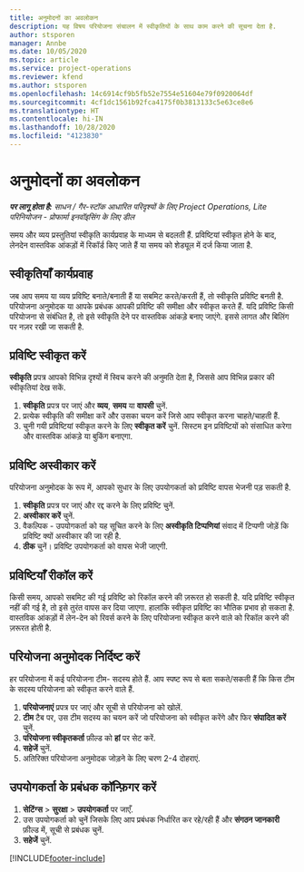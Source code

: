 ```yaml
---
title: अनुमोदनों का अवलोकन
description: यह विषय परियोजना संचालन में स्वीकृतियों के साथ काम करने की सूचना देता है.
author: stsporen
manager: Annbe
ms.date: 10/05/2020
ms.topic: article
ms.service: project-operations
ms.reviewer: kfend
ms.author: stsporen
ms.openlocfilehash: 14c6914cf9b5fb52e7554e51604e79f0920064df
ms.sourcegitcommit: 4cf1dc1561b92fca4175f0b3813133c5e63ce8e6
ms.translationtype: HT
ms.contentlocale: hi-IN
ms.lasthandoff: 10/28/2020
ms.locfileid: "4123830"
---
```

# <a name="approvals-overview"></a>अनुमोदनों का अवलोकन

_**पर लागू होता है:** साधन / गैर-स्टॉक आधारित परिदृश्यों के लिए Project Operations, Lite परिनियोजन - प्रोफार्मा इनवॉइसिंग के लिए डील_

समय और व्यय प्रस्तुतियां स्वीकृति कार्यप्रवाह के माध्यम से बदलती हैं. प्रविष्टियां स्वीकृत होने के बाद, लेनदेन वास्तविक आंकड़ों में रिकॉर्ड किए जाते हैं या समय को शेड्यूल में दर्ज किया जाता है.

## <a name="approvals-workflow"></a>स्वीकृतियाँ कार्यप्रवाह
जब आप समय या व्यय प्रविष्टि बनाते/बनाती हैं या सबमिट करते/करती हैं, तो स्वीकृति प्रविष्टि बनती है. परियोजना अनुमोदक या आपके प्रबंधक आपकी प्रविष्टि की समीक्षा और स्वीकृत करते हैं. यदि प्रविष्टि किसी परियोजना से संबंधित है, तो इसे स्वीकृति देने पर वास्तविक आंकड़े बनाए जाएंगे. इससे लागत और बिलिंग पर नज़र रखी जा सकती है. 

## <a name="approve-an-entry"></a>प्रविष्टि स्वीकृत करें
**स्वीकृति** प्रपत्र आपको विभिन्न दृश्यों में स्विच करने की अनुमति देता है, जिससे आप विभिन्न प्रकार की स्वीकृतियां देख सकें.
  
1. **स्वीकृति** प्रपत्र पर जाएं और **व्यय**, **समय** या **वापसी** चुनें.
2. प्रत्येक स्वीकृति की समीक्षा करें और उसका चयन करें जिसे आप स्वीकृत करना चाहते/चाहती हैं.
3. चुनी गयी प्रविष्टियां स्वीकृत करने के लिए **स्वीकृत करें** चुनें.
सिस्टम इन प्रविष्टियों को संसाधित करेगा और वास्तविक आंकड़े या बुकिंग बनाएगा.

## <a name="reject-an-entry"></a>प्रविष्टि अस्वीकार करें
परियोजना अनुमोदक के रूप में, आपको सुधार के लिए उपयोगकर्ता को प्रविष्टि वापस भेजनी पड़ सकती है.
  
1. **स्वीकृति** प्रपत्र पर जाएं और रद्द करने के लिए प्रविष्टि चुनें. 
2. **अस्वीकार करें** चुनें.
3. वैकल्पिक - उपयोगकर्ता को यह सूचित करने के लिए **अस्वीकृति टिप्पणियां** संवाद में टिप्पणी जोड़ें कि प्रविष्टि क्यों अस्वीकार की जा रही है.
4. **ठीक** चुनें। प्रविष्टि उपयोगकर्ता को वापस भेजी जाएगी.
  
## <a name="recall-entries"></a>प्रविष्टियाँ रीकॉल करें
किसी समय, आपको सबमिट की गई प्रविष्टि को रिकॉल करने की ज़रूरत हो सकती है. यदि प्रविष्टि स्वीकृत नहीं की गई है, तो इसे तुरंत वापस कर दिया जाएगा. हालांकि स्वीकृत प्रविष्टि का भौतिक प्रभाव हो सकता है. वास्तविक आंकड़ों में लेन-देन को रिवर्स करने के लिए परियोजना स्वीकृत करने वाले को रिकॉल करने की ज़रूरत होती है.

## <a name="specify-project-approvers"></a>परियोजना अनुमोदक निर्दिष्ट करें
हर परियोजना में कई परियोजना टीम- सदस्य होते हैं. आप स्पष्ट रूप से बता सकते/सकती हैं कि किस टीम के सदस्य परियोजना को स्वीकृत करने वाले हैं.

1. **परियोजनाएं** प्रपत्र पर जाएं और सूची से परियोजना को खोलें.
2. **टीम** टैब पर, उस टीम सदस्य का चयन करें जो परियोजना को स्वीकृत करेंगे और फिर **संपादित करें** चुनें.
3. **परियोजना स्वीकृतकर्ता** फ़ील्ड को **हां** पर सेट करें.
4. **सहेजें** चुनें.
5. अतिरिक्त परियोजना अनुमोदक जोड़ने के लिए चरण 2-4 दोहराएं.

## <a name="configure-the-users-manager"></a>उपयोगकर्ता के प्रबंधक कॉन्फ़िगर करें

1. **सेटिंग्स** > **सुरक्षा** > **उपयोगकर्ता** पर जाएँ.
2. उस उपयोगकर्ता को चुनें जिसके लिए आप प्रबंधक निर्धारित कर रहे/रही हैं और **संगठन जानकारी** फ़ील्ड में, सूची से प्रबंधक चुनें. 
3. **सहेजें** चुनें.




[!INCLUDE[footer-include](../includes/footer-banner.md)]